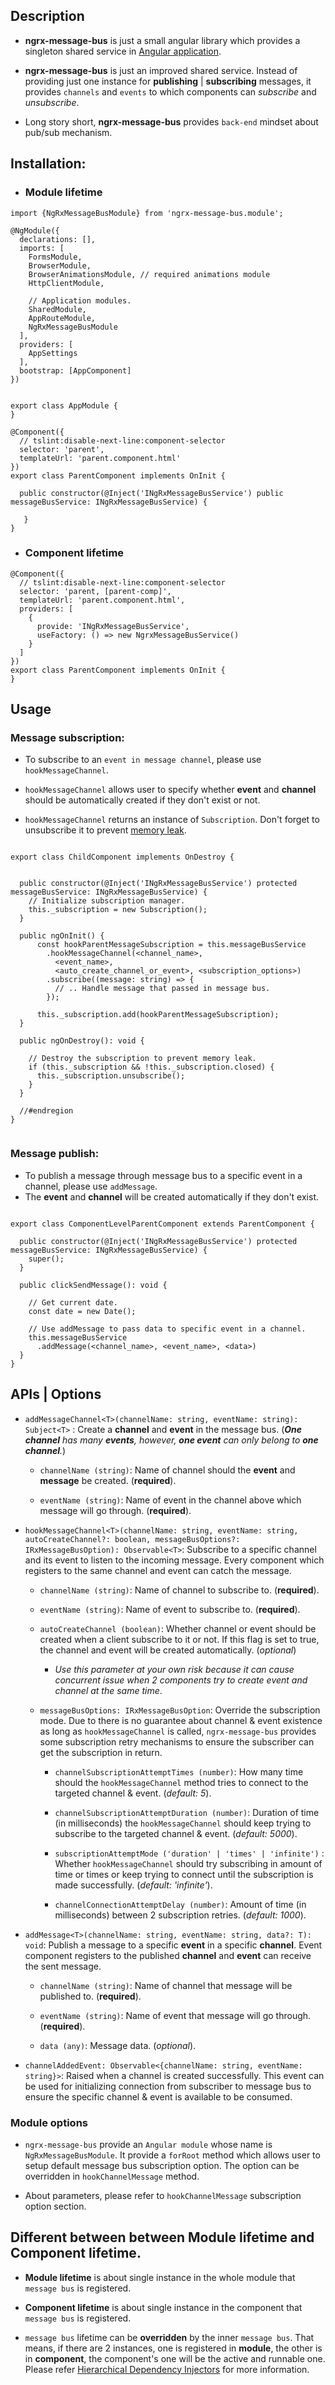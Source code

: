## Description

- **ngrx-message-bus** is just a small angular library which provides a singleton shared service in [Angular application](https://angular.io/).

- **ngrx-message-bus** is just an improved shared service. Instead of providing just one instance for **publishing** | **subscribing** messages, it provides `channels` and `events` to which components can _subscribe_ and _unsubscribe_. 

- Long story short, **ngrx-message-bus** provides `back-end` mindset about pub/sub mechanism.



## Installation:

- ### Module lifetime

```
import {NgRxMessageBusModule} from 'ngrx-message-bus.module';

@NgModule({
  declarations: [],
  imports: [
    FormsModule,
    BrowserModule,
    BrowserAnimationsModule, // required animations module
    HttpClientModule,

    // Application modules.
    SharedModule,
    AppRouteModule,
    NgRxMessageBusModule
  ],
  providers: [
    AppSettings
  ],
  bootstrap: [AppComponent]
})


export class AppModule {
}
```

```
@Component({
  // tslint:disable-next-line:component-selector
  selector: 'parent',
  templateUrl: 'parent.component.html'
})
export class ParentComponent implements OnInit {

  public constructor(@Inject('INgRxMessageBusService') public messageBusService: INgRxMessageBusService) {
  
   }
}
```

- ### Component lifetime

```
@Component({
  // tslint:disable-next-line:component-selector
  selector: 'parent, [parent-comp]',
  templateUrl: 'parent.component.html',
  providers: [
    {
      provide: 'INgRxMessageBusService',
      useFactory: () => new NgrxMessageBusService()
    }
  ]
})
export class ParentComponent implements OnInit {
}
```

## Usage

### Message subscription:

- To subscribe to an `event in message channel`, please use `hookMessageChannel`.

- `hookMessageChannel` allows user to specify whether **event** and **channel** should be automatically created if they don't exist or not.

- `hookMessageChannel` returns an instance of `Subscription`. Don't forget to unsubscribe it to prevent [memory leak](https://itnext.io/angular-rxjs-detecting-memory-leaks-bdd312a070a0).

```

export class ChildComponent implements OnDestroy {


  public constructor(@Inject('INgRxMessageBusService') protected messageBusService: INgRxMessageBusService) {
    // Initialize subscription manager.
    this._subscription = new Subscription();
  }
  
  public ngOnInit() {
      const hookParentMessageSubscription = this.messageBusService
        .hookMessageChannel(<channel_name>,
          <event_name>,
          <auto_create_channel_or_event>, <subscription_options>)
        .subscribe((message: string) => {
          // .. Handle message that passed in message bus.
        });
  
      this._subscription.add(hookParentMessageSubscription);
  }
  
  public ngOnDestroy(): void {

    // Destroy the subscription to prevent memory leak.
    if (this._subscription && !this._subscription.closed) {
      this._subscription.unsubscribe();
    }
  }

  //#endregion
}
        
```

### Message publish:

- To publish a message through message bus to a specific event in a channel, please use `addMessage`.
- The **event** and **channel** will be created automatically if they don't exist.

```

export class ComponentLevelParentComponent extends ParentComponent {

  public constructor(@Inject('INgRxMessageBusService') protected messageBusService: INgRxMessageBusService) {
    super();
  }
  
  public clickSendMessage(): void {
  
    // Get current date.
    const date = new Date();

    // Use addMessage to pass data to specific event in a channel.
    this.messageBusService
      .addMessage(<channel_name>, <event_name>, <data>)
  }
}

```

## APIs | Options

- `addMessageChannel<T>(channelName: string, eventName: string): Subject<T>` : Create a **channel** and **event** in the message bus. (_**One channel** has many **events**, however, **one event** can only belong to **one channel**._)

  - `channelName (string)`: Name of channel should the **event** and **message** be created. (**required**).
  
  - `eventName (string)`: Name of event in the channel above which message will go through. (**required**).
  
- `hookMessageChannel<T>(channelName: string, eventName: string, autoCreateChannel?: boolean, messageBusOptions?: IRxMessageBusOption): Observable<T>`: Subscribe to a specific channel and its event to listen to the incoming message. Every component which registers to the same channel and event can catch the message.

  - `channelName (string)`: Name of channel to subscribe to. (**required**).

  - `eventName (string)`: Name of event to subscribe to. (**required**).
  
  - `autoCreateChannel (boolean)`: Whether channel or event should be created when a client subscribe to it or not. If this flag is set to true, the channel and event will be created automatically. (*optional*)
      - *Use this parameter at your own risk because it can cause concurrent issue when 2 components try to create event and channel at the same time*.


  - `messageBusOptions: IRxMessageBusOption`: Override the subscription mode. Due to there is no guarantee about channel & event existence as long as `hookMessageChannel` is called, `ngrx-message-bus` provides some subscription retry mechanisms to ensure the subscriber can get the subscription in return.  
  
    - `channelSubscriptionAttemptTimes (number)`: How many time should the `hookMessageChannel` method tries to connect to the targeted channel & event. (*default: 5*).
    
    - `channelSubscriptionAttemptDuration (number)`: Duration of time (in milliseconds) the `hookMessageChannel` should keep trying to subscribe to the targeted channel & event. (*default: 5000*).
    
    - `subscriptionAttemptMode ('duration' | 'times' | 'infinite')` : Whether `hookMessageChannel` should try subscribing in amount of time or times or keep trying to connect until the subscription is made successfully. (*default: 'infinite'*).
    
    - `channelConnectionAttemptDelay (number)`: Amount of time (in milliseconds) between 2 subscription retries. (*default: 1000*).
    
- `addMessage<T>(channelName: string, eventName: string, data?: T): void`: Publish a message to a specific **event** in a specific **channel**. Event component registers to the published **channel** and **event** can receive the sent message.

  - `channelName (string)`: Name of channel that message will be published to. (**required**).
  
  - `eventName (string)`: Name of event that message will go through. (**required**).
  
  - `data (any)`: Message data. (*optional*).

- `channelAddedEvent: Observable<{channelName: string, eventName: string}>`: Raised when a channel is created successfully. This event can be used for initializing connection from subscriber to message bus to ensure the specific channel & event is available to be consumed.

### Module options

- `ngrx-message-bus` provide an `Angular module` whose name is `NgRxMessageBusModule`. It provide a `forRoot` method which allows user to setup default message bus subscription option. The option can be overridden in `hookChannelMessage` method.

- About parameters, please refer to `hookChannelMessage` subscription option section.


## Different between between **Module lifetime** and **Component lifetime**.

- **Module lifetime** is about single instance in the whole module that `message bus` is registered.

- **Component lifetime** is about single instance in the component that `message bus` is registered.

- `message bus` lifetime can be **overridden**  by the inner `message bus`. That means, if there are 2 instances, one is registered in **module**, the other is in **component**, the component's one will be the active and runnable one. Please refer [Hierarchical Dependency Injectors](https://angular.io/guide/hierarchical-dependency-injection) for more information.






